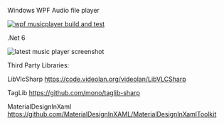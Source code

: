 Windows WPF Audio file player

[![wpf musicplayer build and test](https://github.com/barry-code/BCode.MusicPlayer/actions/workflows/main.yml/badge.svg)](https://github.com/barry-code/BCode.MusicPlayer/actions/workflows/main.yml)

.Net 6

![latest music player screenshot](https://user-images.githubusercontent.com/60239072/152256750-e7d092cb-a920-4a5e-aa66-2e822e354c8e.PNG)

Third Party Libraries:

LibVlcSharp
https://code.videolan.org/videolan/LibVLCSharp

TagLib
https://github.com/mono/taglib-sharp

MaterialDesignInXaml
https://github.com/MaterialDesignInXAML/MaterialDesignInXamlToolkit

